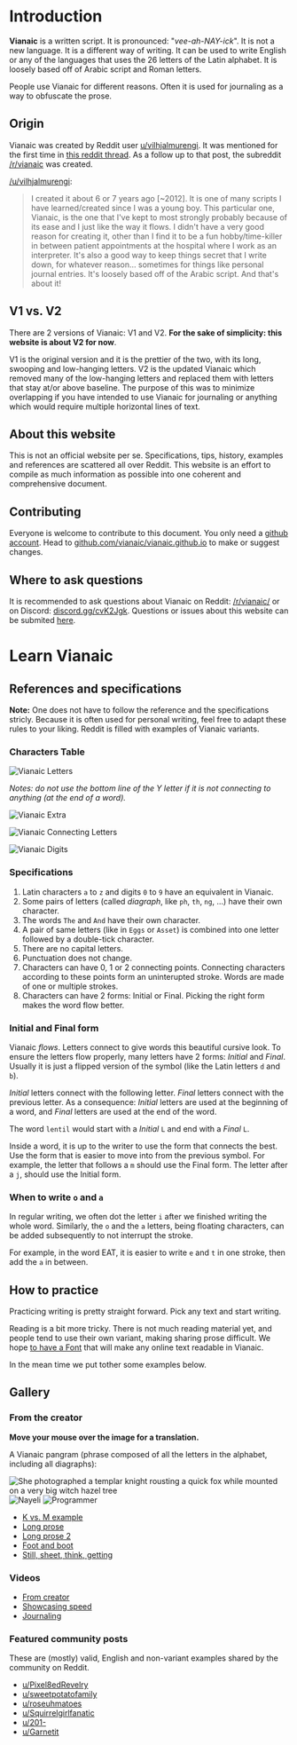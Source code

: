 # Introduction

**Vianaic** is a written script. It is pronounced: "*vee-ah-NAY-ick*". It is not a new language. It is a different way of writing. It can be used to write English or any of the languages that uses the 26 letters of the Latin alphabet. It is loosely based off of Arabic script and Roman letters. 

People use Vianaic for different reasons. Often it is used for journaling as a way to obfuscate the prose.

## Origin

Vianaic was created by Reddit user [u/vilhjalmurengi](https://reddit.com/u/vilhjalmurengi). It was mentioned for the first time in [this reddit thread](https://www.reddit.com/r/Handwriting/comments/7x3hki/i_originally_created_this_script_its_not_a/). As a follow up to that post, the subreddit [/r/vianaic](https://reddit.com/r/vianaic) was created.

[/u/vilhjalmurengi](https://reddit.com/u/vilhjalmurengi):

> I created it about 6 or 7 years ago [~2012]. It is one of many scripts I have learned/created since I was a young boy. This particular one, Vianaic, is the one that I've kept to most strongly probably because of its ease and I just like the way it flows. I didn't have a very good reason for creating it, other than I find it to be a fun hobby/time-killer in between patient appointments at the hospital where I work as an interpreter. It's also a good way to keep things secret that I write down, for whatever reason… sometimes for things like personal journal entries. It's loosely based off of the Arabic script. And that's about it!

## V1 vs. V2

There are 2 versions of Vianaic: V1 and V2. **For the sake of simplicity: this website is about V2 for now**.

V1 is the original version and it is the prettier of the two, with its long, swooping and low-hanging letters. V2 is the updated Vianaic which removed many of the low-hanging letters and replaced them with letters that stay at/or above baseline. The purpose of this was to minimize overlapping if you have intended to use Vianaic for journaling or anything which would require multiple horizontal lines of text.

## About this website

This is not an official website per se. Specifications, tips, history, examples and references are scattered all over Reddit. This website is an effort to compile as much information as possible into one coherent and comprehensive document.

## Contributing

Everyone is welcome to contribute to this document. You only need a [github account](https://github.com). Head to [github.com/vianaic/vianaic.github.io](https://github.com/vianaic/vianaic.github.io) to make or suggest changes.

## Where to ask questions

It is recommended to ask questions about Vianaic on Reddit: [/r/vianaic/](https://reddit.com/r/vianaic) or on Discord: [discord.gg/cvK2Jgk](https://discord.gg/cvK2Jgk). Questions or issues about this website can be submited [here](https://github.com/vianaic/vianaic.github.io/issues).

# Learn Vianaic

## References and specifications

**Note:** One does not have to follow the reference and the specifications stricly. Because it is often used for personal writing, feel free to adapt these rules to your liking. Reddit is filled with examples of Vianaic variants.

### Characters Table

![Vianaic Letters](./refs/letters.jpg "Vianaic Letters")

*Notes: do not use the bottom line of the Y letter if it is not connecting to anything (at the end of a word).*

![Vianaic Extra](./refs/extra.jpg "Vianaic Extra")

![Vianaic Connecting Letters](./refs/connect.jpg "Vianaic Connecting Letters")

![Vianaic Digits](./refs/digits.jpg "Vianaic Digits")

### Specifications

1. Latin characters `a` to `z` and digits `0` to `9` have an equivalent in Vianaic.
2. Some pairs of letters (called *diagraph*, like `ph`, `th`, `ng`, …) have their own character.
3. The words `The` and `And` have their own character.
4. A pair of same letters (like in `Eggs` or `Asset`) is combined into one letter followed by a double-tick character.
5. There are no capital letters.
6. Punctuation does not change.
7. Characters can have 0, 1 or 2 connecting points. Connecting characters according to these points form an uninterupted stroke. Words are made of one or multiple strokes.
8. Characters can have 2 forms: Initial or Final. Picking the right form makes the word flow better.

### Initial and Final form

Vianaic *flows*. Letters connect to give words this beautiful cursive look. To ensure the letters flow properly, many letters have 2 forms: *Initial* and *Final*. Usually it is just a flipped version of the symbol (like the Latin letters `d` and `b`).

*Initial* letters connect with the following letter. *Final* letters connect with the previous letter. As a consequence: *Initial* letters are used at the beginning of a word, and *Final* letters are used at the end of the word.

The word `lentil` would start with a *Initial* `L` and end with a *Final* `L`.

Inside a word, it is up to the writer to use the form that connects the best. Use the form that is easier to move into from the previous symbol. For example, the letter that follows a `m` should use the Final form. The letter after a `j`, should use the Initial form.

### When to write `o` and `a`

In regular writing, we often dot the letter `i` after we finished writing the whole word. Similarly, the `o` and the `a` letters, being floating characters, can be added subsequently to not interrupt the stroke.

For example, in the word EAT, it is easier to write `e` and `t` in one stroke, then add the `a` in between.

## How to practice

Practicing writing is pretty straight forward. Pick any text and start writing.

Reading is a bit more tricky. There is not much reading material yet, and people tend to use their own variant, making sharing prose difficult. We hope [to have a Font](https://github.com/vianaic/vianaic.github.io/issues/1) that will make any online text readable in Vianaic.

In the mean time we put tother some examples below.

## Gallery

### From the creator

**Move your mouse over the image for a translation.**

A Vianaic pangram (phrase composed of all the letters in the alphabet, including all diagraphs):

![](./imgs/creator/pangram.jpg "She photographed a templar knight rousting a quick fox while mounted on a very big witch hazel tree")
![](./imgs/creator/nayeli.jpg "Nayeli")
![](./imgs/creator/programmer.jpg "Programmer")

* [K vs. M example](./imgs/creator/km.jpg)
* [Long prose](./imgs/creator/randomness.jpg)
* [Long prose 2](./imgs/creator/001.jpg)
* [Foot and boot](./imgs/creator/foot_boot.jpg)
* [Still, sheet, think, getting](./imgs/creator/still_sheet_think_getting.jpg)

### Videos

* [From creator](https://www.reddit.com/r/vianaic/comments/av5377/quote_about_kindness_its_very_true/)
* [Showcasing speed](https://www.reddit.com/r/vianaic/comments/akn4j8/this_is_how_fast_i_can_write/)
* [Journaling](https://www.reddit.com/r/vianaic/comments/atafvx/journaling_is_more_interesting_this_way/)

### Featured community posts

These are (mostly) valid, English and non-variant examples shared by the community on Reddit.

* [u/Pixel8edRevelry](https://www.reddit.com/r/vianaic/comments/crx922/my_very_first_attempt_at_vianaic_i_love_how/)
* [u/sweetpotatofamily](https://www.reddit.com/r/vianaic/comments/cgo71n/bored_postsurgery_hand_writing_practice_concrit/)
* [u/roseuhmatoes](https://www.reddit.com/r/vianaic/comments/c8klho/this_is_my_first_time_writing_anything_other_than/)
* [u/Squirrelgirlfanatic](https://www.reddit.com/r/vianaic/comments/c5bju1/my_attempt_at_v2/)
* [u/201-](https://www.reddit.com/r/vianaic/comments/buthdz/taking_steps/)
* [u/Garnetit](https://www.reddit.com/r/vianaic/comments/bsda3e/wrote_some_random_nonsense_instead_of_sleeping/)

